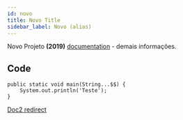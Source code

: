 ```yaml
---
id: novo
title: Novo Title
sidebar_label: Novo (alias)
---
```


Novo Projeto **(2019)** [documentation](https://docusaurus.io) - demais informações.

## Code

```
public static void main(String...$$) {
    System.out.println('Teste');
}
```

[Doc2 redirect](doc2.md)